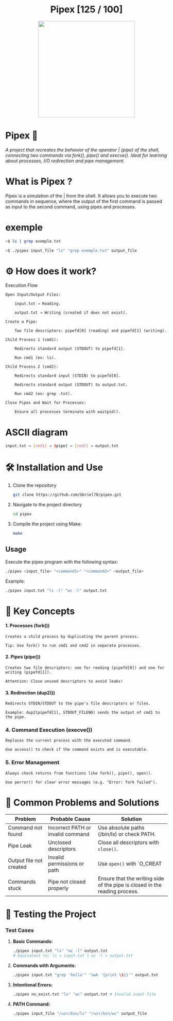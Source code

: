 <div align="center"><h1>Pipex [125 / 100]</h1></div>

<div align="center">
  <a href="https://github.com/Gbriel70/pipex" target="_blank"><img height=300 src="https://github.com/byaliego/42-project-badges/raw/main/badges/pipexm.png"></a>
</div>

# Pipex 🚀

*A project that recreates the behavior of the operator |  (pipe) of the shell, connecting two commands via fork(), pipe() and execve(). Ideal for learning about processes, I/O redirection and pipe management.*


# What is Pipex ?

Pipex is a simulation of the | from the shell. It allows you to execute two commands in sequence, where the output of the first command is passed as input to the second command, using pipes and processes.

# exemple

```bash
>$ ls | grep exemple.txt
```

```bash
>$ ./pipex input_file "ls" "grep exemple.txt" output_file    
```

# ⚙️ How does it work?

Execution Flow

    Open Input/Output Files:

        input.txt → Reading.

        output.txt → Writing (created if does not exist).

    Create a Pipe:

        Two file descriptors: pipefd[0] (reading) and pipefd[1] (writing).

    Child Process 1 (cmd1):

        Redirects standard output (STDOUT) to pipefd[1].

        Run cmd1 (ex: ls).

    Child Process 2 (cmd2):

        Redirects standard input (STDIN) to pipefd[0].

        Redirects standard output (STDOUT) to output.txt.

        Run cmd2 (ex: grep .txt).

    Close Pipes and Wait for Processes:

        Ensure all processes terminate with waitpid().

# ASCII diagram

```bash
input.txt → [cmd1] → (pipe) → [cmd2] → output.txt
```

# 🛠️ Installation and Use

1. Clone the repository
    ```bash
    git clone https://github.com/Gbriel70/pipex.git
    ```
2. Navigate to the project directory
    ```bash
    cd pipex
    ```
3. Compile the project using Make:
    ```bash
    make
    ```

## Usage

Execute the pipex program with the following syntax:
```bash
./pipex <input_file> "<command1>" "<command2>" <output_file>
```
Example:
```bash
./pipex input.txt "ls -l" "wc -l" output.txt
```

# 🧩 Key Concepts

#### 1. Processes (fork())

    Creates a child process by duplicating the parent process.

    Tip: Use fork() to run cmd1 and cmd2 in separate processes.

#### 2. Pipes (pipe())

    Creates two file descriptors: one for reading (pipefd[0]) and one for writing (pipefd[1]).

    Attention: Close unused descriptors to avoid leaks!

#### 3. Redirection (dup2())

    Redirects STDIN/STDOUT to the pipe's file descriptors or files.

    Example: dup2(pipefd[1], STDOUT_FILENO) sends the output of cmd1 to the pipe.

### 4. Command Execution (execve())

    Replaces the current process with the executed command.

    Use access() to check if the command exists and is executable.

### 5. Error Management

    Always check returns from functions like fork(), pipe(), open().

    Use perror() for clear error messages (e.g. "Error: fork failed").


# 🐛 Common Problems and Solutions

| Problem               | Probable Cause                | Solution                                      |
|-----------------------|-------------------------------|-----------------------------------------------|
| Command not found     | Incorrect PATH or invalid command | Use absolute paths (/bin/ls) or check PATH.   |
| Pipe Leak             | Unclosed descriptors          | Close all descriptors with `close()`.         |
| Output file not created | Invalid permissions or path  | Use `open()` with `O_CREAT | O_WRONLY | O_TRUNC`. |
| Commands stuck        | Pipe not closed properly      | Ensure that the writing side of the pipe is closed in the reading process. |

# 🧪 Testing the Project

### Test Cases

1. **Basic Commands:**
    ```bash
    ./pipex input.txt "ls" "wc -l" output.txt
    # Equivalent to: ls < input.txt | wc -l > output.txt
    ```
2. **Commands with Arguments:**
    ```bash
    ./pipex input.txt "grep 'hello'" "awk '{print \$1}'" output.txt
    ```
3. **Intentional Errors:**
    ```bash
    ./pipex no_exist.txt "ls" "wc" output.txt # Invalid input file
    ```
4. **PATH Command:**
    ```bash
    ./pipex input_file "/usr/bin/ls" "/usr/bin/wc" output_file
    ```
